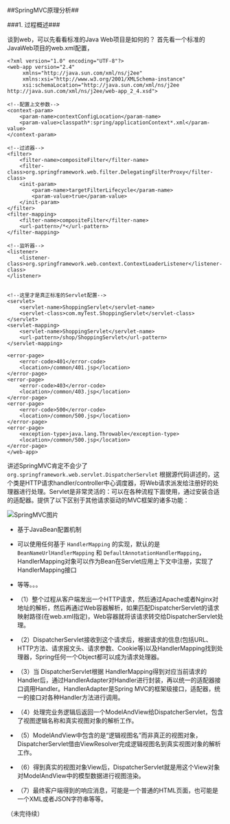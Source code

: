 ##SpringMVC原理分析##

###1. 过程概述###

谈到web，可以先看看标准的Java Web项目是如何的？
首先看一个标准的JavaWeb项目的web.xml配置，
	
	<?xml version="1.0" encoding="UTF-8"?>
	<web-app version="2.4"
         xmlns="http://java.sun.com/xml/ns/j2ee"
         xmlns:xsi="http://www.w3.org/2001/XMLSchema-instance"
         xsi:schemaLocation="http://java.sun.com/xml/ns/j2ee http://java.sun.com/xml/ns/j2ee/web-app_2_4.xsd">
	
	<!--配置上文参数-->
    <context-param>
        <param-name>contextConfigLocation</param-name>
        <param-value>classpath*:spring/applicationContext*.xml</param-value>
    </context-param>

	<!--过滤器-->
    <filter>
        <filter-name>compositeFilter</filter-name>
        <filter-class>org.springframework.web.filter.DelegatingFilterProxy</filter-class>
		<init-param>
			<param-name>targetFilterLifecycle</param-name>
			<param-value>true</param-value>
		</init-param>
    </filter>
    <filter-mapping>
        <filter-name>compositeFilter</filter-name>
        <url-pattern>/*</url-pattern>
    </filter-mapping>

	<!--监听器-->	
    <listener>
        <listener-class>org.springframework.web.context.ContextLoaderListener</listener-class>
    </listener>


	<!--这里才是真正标准的Servlet配置-->
	<servlet>
        <servlet-name>ShoppingServlet</servlet-name>
        <servlet-class>com.myTest.ShoppingServlet</servlet-class>
	</servlet>
	<servlet-mapping>
        <servlet-name>ShoppingServlet</servlet-name>
        <url-pattern>/shop/ShoppingServlet</url-pattern>
	</servlet-mapping>

    <error-page>
        <error-code>401</error-code>
        <location>/common/401.jsp</location>
    </error-page>
    <error-page>
        <error-code>403</error-code>
        <location>/common/403.jsp</location>
    </error-page>
    <error-page>
        <error-code>500</error-code>
        <location>/common/500.jsp</location>
    </error-page>
    <error-page>
        <exception-type>java.lang.Throwable</exception-type>
        <location>/common/500.jsp</location>
    </error-page>
	</web-app>


讲述SpringMVC肯定不会少了`org.springframework.web.servlet.DispatcherServlet`
根据源代码讲述的，这个类是HTTP请求handler/controller中心调度器，将Web请求派发给注册好的处理器进行处理。Servlet是非常灵活的：可以在各种流程下面使用，通过安装合适的适配器。提供了以下区别于其他请求驱动的MVC框架的诸多功能：

![SpringMVC图片](http://www.rritw.com/uploads/allimg/2013-06-07/57ea9e7edeebd5ee2ec0cf27313c5fb6__2.JPG)

* 基于JavaBean配置机制
* 可以使用任何基于 `HandlerMapping` 的实现，默认的是 `BeanNameUrlHandlerMapping` 和 `DefaultAnnotationHandlerMapping`，HandlerMapping对象可以作为Bean在Servlet应用上下文中注册，实现了HandlerMapping接口
* 等等。。。


* （1）整个过程从客户端发出一个HTTP请求，然后通过Apache或者Nginx对地址的解析，然后再通过Web容器解析，如果匹配DispatcherServlet的请求映射路径(在web.xml指定)，Web容器就将该请求转交给DispatcherServlet处理。
* （2）DispatcherServlet接收到这个请求后，根据请求的信息(包括URL、HTTP方法、请求报文头、请求参数、Cookie等)以及HandlerMapping找到处理器，Spring任何一个Object都可以成为请求处理器。
* （3）当 DispatcherServlet根据 HandlerMapping得到对应当前请求的Handler后，通过HandlerAdapter对Handler进行封装，再以统一的适配器接口调用Handler。HandlerAdapter是Spring MVC的框架级接口，适配器，统一的接口对各种Handler方法进行调用。
* （4）处理完业务逻辑后返回一个ModelAndView给DispatcherServlet，包含了视图逻辑名称和真实视图对象的解析工作。
* （5）ModelAndView中包含的是“逻辑视图名”而非真正的视图对象，DispatcherServlet借由ViewResolver完成逻辑视图名到真实视图对象的解析工作。
* （6）得到真实的视图对象View后，DispatcherServlet就是用这个View对象对ModelAndView中的模型数据进行视图渲染。
* （7）最终客户端得到的响应消息，可能是一个普通的HTML页面，也可能是一个XML或者JSON字符串等等。

（未完待续）
